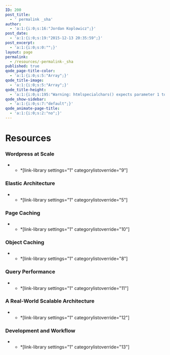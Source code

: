 ```yaml
---
ID: 200
post_title:
  - ' permalink _sha'
author:
  - 'a:1:{i:0;s:16:"Jordan Koplowicz";}'
post_date:
  - 'a:1:{i:0;s:19:"2015-12-13 20:35:59";}'
post_excerpt:
  - 'a:1:{i:0;s:0:"";}'
layout: page
permalink:
  - /resources/-permalink-_sha
published: true
qode_page-title-color:
  - 'a:1:{i:0;s:5:"Array";}'
qode_title-image:
  - 'a:1:{i:0;s:5:"Array";}'
qode_title-height:
  - 'a:1:{i:0;s:195:"Warning: htmlspecialchars() expects parameter 1 to be string, array given in /srv/bindings/37fb02e198e441baa11ec65580c9840c/code/wp-content/themes/bridge/framework/lib/qode.layout.php on line 512";}'
qode_show-sidebar:
  - 'a:1:{i:0;s:7:"default";}'
qode_animate-page-title:
  - 'a:1:{i:0;s:2:"no";}'
---
```

# Resources  

### Wordpress at Scale

*   *   *[link-library settings="1" categorylistoverride="9"] 

### Elastic Architecture

*   *   *[link-library settings="1" categorylistoverride="5"] 

### Page Caching

*   *   *[link-library settings="1" categorylistoverride="10"] 

### Object Caching

*   *   *[link-library settings="1" categorylistoverride="8"] 

### Query Performance

*   *   *[link-library settings="1" categorylistoverride="11"] 

### A Real-World Scalable Architecture

*   *   *[link-library settings="1" categorylistoverride="12"] 

### Development and Workflow

*   *   *[link-library settings="1" categorylistoverride="13"]  